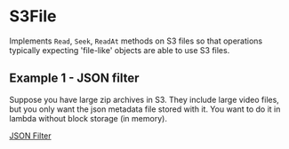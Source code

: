 # S3File 

Implements `Read`, `Seek`, `ReadAt` methods on S3 files so that operations typically expecting 'file-like' objects are able to use S3 files.


## Example 1 - JSON filter

Suppose you have large zip archives in S3.  They include large video files, but
you only want the json metadata file stored with it. You want to do it in
lambda without block storage (in memory).

[JSON Filter](./examples/zip_filter/zip_filter.go)
